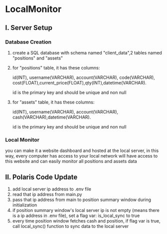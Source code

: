 # LocalMonitor

## I. Server Setup

### Database Creation
1. create a SQL database with schema named "client_data",2 tables named "positions" and "assets"

2. for "positions" table, it has these columns:
   
     id(INT), username(VARCHAR), account(VARCHAR), code(VARCHAR), cost(FLOAT),current_price(FLOAT),qty(INT),datetime(VARCHAR).
     
     id is the primary key and should be unique and non null
   
4. for "assets" table, it has these columns:
     
     id(INT), username(VARCHAR), account(VARCHAR), cash(VARCHAR),datetime(VARCHAR).
     
     id is the primary key and should be unique and non null


### Local Monitor

you can make it a website dashboard and hosted at the local server, in this way, every computer has access to your local network will have access to this website and can easily monitor all positions and assets data

## II. Polaris Code Update

1. add local server ip address to .env file
2. read that ip address from main.py
3. pass that ip address from main to position summary window during initialization
4. if position summary window's local server ip is not empty (means there is a ip address in .env file), set a flag var: is_local_sync to true
5. every time position window fetches cash and position, if flag var is true, call local_sync() function to sync data to the local server

